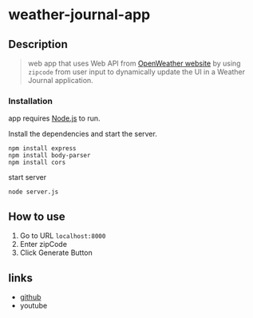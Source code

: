 # weather-journal-app 

## Description
> web app that uses Web API from [OpenWeather website](https://openweathermap.org/) by using `zipcode` from user input to dynamically update the UI in a Weather Journal application. 

### Installation

app requires [Node.js](https://nodejs.org/) to run.

Install the dependencies and start the server.

```cd weather-journal-app
npm install express
npm install body-parser
npm install cors
```
start server
```
node server.js
```
## How to use 
1. Go to URL ```localhost:8000 ```
2. Enter zipCode 
3. Click Generate Button

## links
- [github](https://github.com/AhmedElkhodary/weather-journal-app)
- youtube
